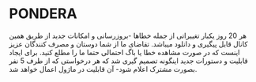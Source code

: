  # PONDERA<div dir="rtl">

 هر 20 روز یکبار تغییراتی از جمله خطاها -بروزرسانی و امکانات جدید از طریق همین کانال قابل پیگیری و دانلود میباشد.
 تقاضای ما از شما دوستان و مصرف کنندگان عزیز اینست که در صورت مشاهده خطا یا باگ احتمالی حتما ما را مطلع کنید.
 برای ایجاد قابلیت و دستورات جدید اینگونه تصمیم گیری شد که هر درخواستی که از طرف 5 نفر بصورت مشترک اعلام شود-
 آن قابلیت در ماژول اعمال خواهد شد.

</div>

